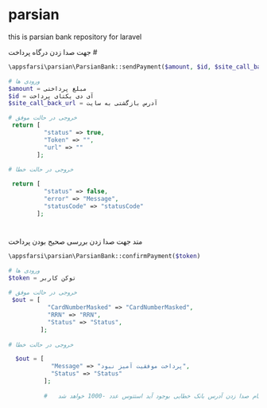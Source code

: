 # parsian
this is parsian bank repository for laravel


جهت صدا زدن درگاه پرداخت #
```php
\appsfarsi\parsian\ParsianBank::sendPayment($amount, $id, $site_call_back_url)

# ورودی ها
$amount = مبلغ پرداختی 
$id = آی دی یکتای پرداخت
$site_call_back_url = آدرس بازگشتی به سایت

# خروجی در حالت موفق 
 return [
          "status" => true,
          "Token" => "",
          "url" => ""
        ];
        
# خروجی در حالت خطا        

 return [
          "status" => false,
          "error" => "Message",
          "statusCode" => "statusCode"
        ];
```
 


# 
متد جهت صدا زدن بررسی صحیح بودن پرداخت   


```php
\appsfarsi\parsian\ParsianBank::confirmPayment($token)

# ورودی ها
$token = توکن کاربر 
 
# خروجی در حالت موفق 
 $out = [
           "CardNumberMasked" => "CardNumberMasked",
           "RRN" => "RRN",
           "Status" => "Status",
         ];
        
# خروجی در حالت خطا        

  $out = [
            "Message" => "پرداخت موفقیت آمیز نبود",
            "Status" => "Status"
          ];
          
          #   اگر در هنگام صدا زدن آدرس بانک خطایی بوجود آید استتوس عدد -1000 خواهد شد .  

```
 
 
        






